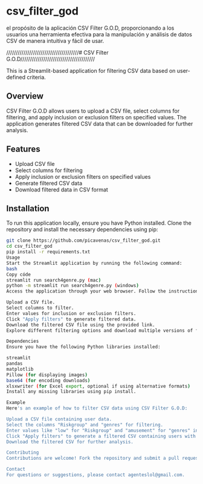 # csv_filter_god
el propósito de la aplicación CSV Filter G.O.D, proporcionando a los usuarios una herramienta efectiva para la manipulación y análisis de datos CSV de manera intuitiva y fácil de usar.



//////////////////////////////////////# CSV Filter G.O.D///////////////////////////////////////

This is a Streamlit-based application for filtering CSV data based on user-defined criteria.

## Overview

CSV Filter G.O.D allows users to upload a CSV file, select columns for filtering, and apply inclusion or exclusion filters on specified values. The application generates filtered CSV data that can be downloaded for further analysis.

## Features

- Upload CSV file
- Select columns for filtering
- Apply inclusion or exclusion filters on specified values
- Generate filtered CSV data
- Download filtered data in CSV format

## Installation

To run this application locally, ensure you have Python installed. Clone the repository and install the necessary dependencies using pip:

```bash
git clone https://github.com/picavenas/csv_filter_god.git
cd csv_filter_god
pip install -r requirements.txt
Usage
Start the Streamlit application by running the following command:
bash
Copy códe
streamlit run search4genre.py (mac)
python -m streamlit run search4genre.py (windows)
Access the application through your web browser. Follow the instructions on the Streamlit interface to:

Upload a CSV file.
Select columns to filter.
Enter values for inclusion or exclusion filters.
Click "Apply filters" to generate filtered data.
Download the filtered CSV file using the provided link.
Explore different filtering options and download multiple versions of filtered CSV files as needed.

Dependencies
Ensure you have the following Python libraries installed:

streamlit
pandas
matplotlib
Pillow (for displaying images)
base64 (for encoding downloads)
xlsxwriter (for Excel export, optional if using alternative formats)
Install any missing libraries using pip install.

Example
Here's an example of how to filter CSV data using CSV Filter G.O.D:

Upload a CSV file containing user data.
Select the columns "Riskgroup" and "genres" for filtering.
Enter values like "low" for "Riskgroup" and "amusement" for "genres" in the inclusion filters.
Click "Apply filters" to generate a filtered CSV containing users with "Riskgroup" as "low" and "genres" as "amusement".
Download the filtered CSV for further analysis.

Contributing
Contributions are welcome! Fork the repository and submit a pull request with your enhancements.

Contact
For questions or suggestions, please contact agenteslol@gmail.com.
